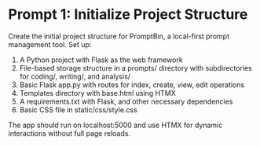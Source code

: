 # Prompt 1: Initialize Project Structure

Create the initial project structure for PromptBin, a local-first prompt management tool. Set up:
1. A Python project with Flask as the web framework
2. File-based storage structure in a prompts/ directory with subdirectories for coding/, writing/, and analysis/
3. Basic Flask app.py with routes for index, create, view, edit operations
4. Templates directory with base.html using HTMX
5. A requirements.txt with Flask, and other necessary dependencies
6. Basic CSS file in static/css/style.css

The app should run on localhost:5000 and use HTMX for dynamic interactions without full page reloads.